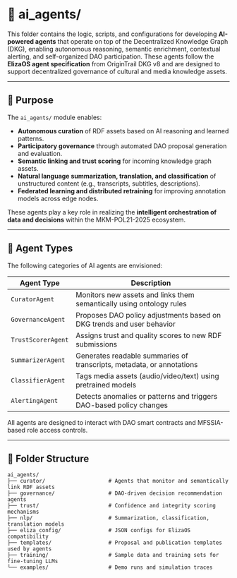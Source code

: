 # 🤖 ai_agents/

This folder contains the logic, scripts, and configurations for developing **AI-powered agents** that operate on top of the Decentralized Knowledge Graph (DKG), enabling autonomous reasoning, semantic enrichment, contextual alerting, and self-organized DAO participation. These agents follow the **ElizaOS agent specification** from OriginTrail DKG v8 and are designed to support decentralized governance of cultural and media knowledge assets.

---

## 🎯 Purpose

The `ai_agents/` module enables:

- **Autonomous curation** of RDF assets based on AI reasoning and learned patterns.
- **Participatory governance** through automated DAO proposal generation and evaluation.
- **Semantic linking and trust scoring** for incoming knowledge graph assets.
- **Natural language summarization, translation, and classification** of unstructured content (e.g., transcripts, subtitles, descriptions).
- **Federated learning and distributed retraining** for improving annotation models across edge nodes.

These agents play a key role in realizing the **intelligent orchestration of data and decisions** within the MKM-POL21-2025 ecosystem.

---

## 🧠 Agent Types

The following categories of AI agents are envisioned:

| Agent Type             | Description                                                                 |
|------------------------|-----------------------------------------------------------------------------|
| `CuratorAgent`         | Monitors new assets and links them semantically using ontology rules        |
| `GovernanceAgent`      | Proposes DAO policy adjustments based on DKG trends and user behavior       |
| `TrustScorerAgent`     | Assigns trust and quality scores to new RDF submissions                     |
| `SummarizerAgent`      | Generates readable summaries of transcripts, metadata, or annotations       |
| `ClassifierAgent`      | Tags media assets (audio/video/text) using pretrained models                |
| `AlertingAgent`        | Detects anomalies or patterns and triggers DAO-based policy changes         |

All agents are designed to interact with DAO smart contracts and MFSSIA-based role access controls.

---

## 🧰 Folder Structure

```plaintext
ai_agents/
├── curator/                    # Agents that monitor and semantically link RDF assets
├── governance/                 # DAO-driven decision recommendation agents
├── trust/                      # Confidence and integrity scoring mechanisms
├── nlp/                        # Summarization, classification, translation models
├── eliza_config/               # JSON configs for ElizaOS compatibility
├── templates/                  # Proposal and publication templates used by agents
├── training/                   # Sample data and training sets for fine-tuning LLMs
└── examples/                   # Demo runs and simulation traces

